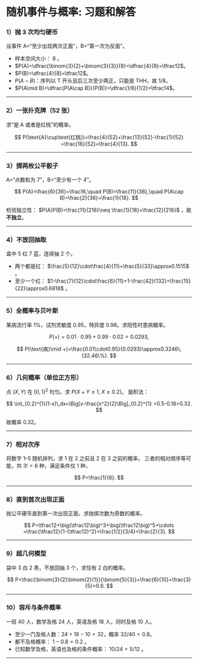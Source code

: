 
# 随机事件与概率: 习题和解答

### 1）抛 3 次均匀硬币

设事件 A=“至少出现两次正面”，B=“第一次为反面”。

* 样本空间大小： $8$ 。
* $P(A)=\dfrac{\binom{3}{2}+\binom{3}{3}}{8}=\dfrac{4}{8}=\tfrac12$。
* $P(B)=\dfrac{4}{8}=\tfrac12$。
* $P(A\cap B)$：序列以 T 开头且后三次至少两正，只能是 THH，故 $1/8$。
* $P(A\mid B)=\dfrac{P(A\cap B)}{P(B)}=\dfrac{1/8}{1/2}=\tfrac14$。

---

### 2）一张扑克牌（52 张）

求“是 A 或者是红桃”的概率。

$$
P(\text{A}\cup\text{红桃})=\frac{4}{52}+\frac{13}{52}-\frac{1}{52}
=\frac{16}{52}=\frac{4}{13}.
$$

---

### 3）掷两枚公平骰子

A=“点数和为 7”，B=“至少有一个 4”。

$$
P(A)=\frac{6}{36}=\frac16,\quad
P(B)=\frac{11}{36},\quad
P(A\cap B)=\frac{2}{36}=\frac{1}{18}.
$$

检验独立性： $P(A)P(B)=\frac{11}{216}\neq \frac{1}{18}=\frac{12}{216}$ ，故 **不独立**。

---

### 4）不放回抽取

盒中 5 红 7 蓝，连续抽 2 个。

* 两个都是红： $\frac{5}{12}\cdot\frac{4}{11}=\frac{5}{33}\approx0.1515$ 。
* 至少一个红： $1-\frac{7}{12}\cdot\frac{6}{11}=1-\frac{42}{132}=\frac{15}{22}\approx0.6818$ 。

---

### 5）全概率与贝叶斯

某病流行率 1%，试剂灵敏度 0.95，特异度 0.98。求阳性时患病概率。

$$
P(+)=0.01\cdot0.95+0.99\cdot0.02=0.0293,
$$

$$
P(\text{病}\mid +)=\frac{0.01\cdot0.95}{0.0293}\approx0.3246\;(32.46\%).
$$

---

### 6）几何概率（单位正方形）

点 $(X,Y)$ 在 $[0,1]^2$ 均匀。求 $P(X+Y\le 1,\; X\ge 0.2)$。
面积法：

$$
\int_{0.2}^{1}(1-x)\,dx=\Big[x-\frac{x^2}{2}\Big]_{0.2}^{1}
=0.5-0.18=0.32.
$$

故概率 $0.32$。

---

### 7）相对次序

将数字 1–5 随机排列，求 1 在 2 之前且 2 在 3 之前的概率。
三者的相对顺序等可能，共 $3!=6$ 种，满足条件仅 1 种，

$$
P=\frac{1}{6}.
$$

---

### 8）直到首次出现正面

抛公平硬币直到第一次出现正面，求抛掷次数为奇数的概率。

$$
P=\tfrac12+\big(\tfrac12\big)^3+\big(\tfrac12\big)^5+\cdots
=\frac{\tfrac12}{1-(\tfrac12)^2}=\frac{1/2}{3/4}=\frac{2}{3}.
$$

---

### 9）超几何模型

袋中 3 白 2 黑，不放回抽 3 个，求恰有 2 白的概率。

$$
P=\frac{\binom{3}{2}\binom{2}{1}}{\binom{5}{3}}=\frac{6}{10}=\frac{3}{5}=0.6.
$$

---

### 10）容斥与条件概率

一班 40 人，数学及格 24 人，英语及格 18 人，同时及格 10 人。

* 至少一门及格人数：$24+18-10=32$，概率 $32/40=0.8$。
* 都不及格概率： $1-0.8=0.2$ 。
* 已知数学及格，英语也及格的条件概率： $10/24=5/12$ 。

---

